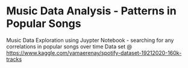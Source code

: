 # Music Data Analysis - Patterns in Popular Songs
Music Data Exploration using Juypter Notebook - searching for any correlations in popular songs over time
Data set @ https://www.kaggle.com/yamaerenay/spotify-dataset-19212020-160k-tracks
